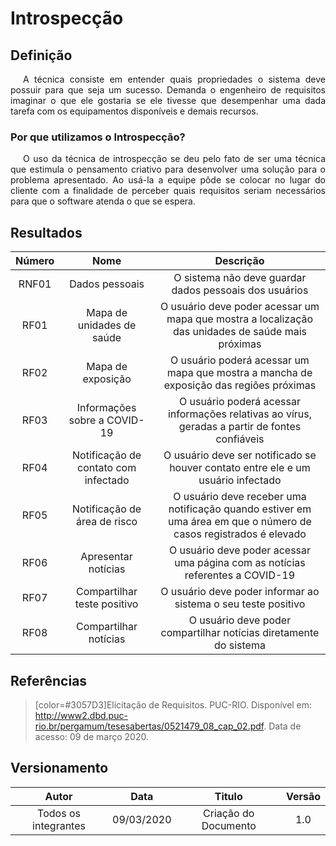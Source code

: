 # Introspecção
## Definição
<p style="text-indent: 20px; text-align: justify"/> 
A técnica consiste em entender quais propriedades o sistema deve possuir para que seja um sucesso. Demanda o engenheiro de requisitos imaginar o que ele gostaria se ele tivesse que desempenhar uma dada tarefa com os equipamentos disponíveis e demais recursos.
</p>

### Por que utilizamos o Introspecção?
<p style="text-indent: 20px; text-align: justify"/> 
O uso da técnica de introspecção se deu pelo fato de ser uma técnica que estimula o pensamento criativo para desenvolver uma solução para o problema apresentado. Ao usá-la a equipe pôde se colocar no lugar do cliente com a finalidade de perceber quais requisitos seriam necessários para que o software atenda o que se espera. </p>

## Resultados

|Número|Nome|Descrição|
|:--:|:--:|:--:|
|RNF01|Dados pessoais|O sistema não deve guardar dados pessoais dos usuários
|RF01|Mapa de unidades de saúde|O usuário deve poder acessar um mapa que mostra a localização das unidades de saúde mais próximas
|RF02|Mapa de exposição|O usuário poderá acessar um mapa que mostra a mancha de exposição das regiões próximas
|RF03|Informações sobre a COVID-19|O usuário poderá acessar informações relativas ao vírus, geradas a partir de fontes confiáveis
|RF04|Notificação de contato com infectado|O usuário deve ser notificado se houver contato entre ele e um usuário infectado
|RF05|Notificação de área de risco|O usuário deve receber uma notificação quando estiver em uma área em que o número de casos registrados é elevado
|RF06|Apresentar notícias|O usuário deve poder acessar uma página com as notícias referentes a COVID-19
|RF07|Compartilhar teste positivo|O usuário deve poder informar ao sistema o seu teste positivo 
|RF08|Compartilhar notícias|O usuário deve poder compartilhar notícias diretamente do sistema 

## Referências

> [color=#3057D3]Elicitação de Requisitos. PUC-RIO. Disponível em: http://www2.dbd.puc-rio.br/pergamum/tesesabertas/0521479_08_cap_02.pdf. Data de acesso: 09 de março 2020.

## Versionamento

| Autor     | Data       | Titulo     | Versão     |
| :--------:| :--------: | :--------: | :--------: |
| Todos os integrantes | 09/03/2020     | Criação do Documento | 1.0 |